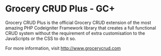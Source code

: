 # Grocery CRUD Plus - GC+
Grocery CRUD Plus is the official Grocery CRUD extension of the most amazing PHP Codeigniter Framework library that creates a full functional CRUD system without the requirement of extra customisation to the JavaScripts or the CSS to do it so. 

For more information, visit http://www.grocerycrud.com
